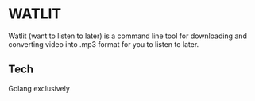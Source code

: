 # WATLIT

Watlit (want to listen to later) is a command line tool for downloading
and converting video into .mp3 format for you to listen to later.

## Tech

Golang exclusively
